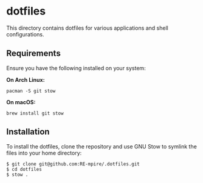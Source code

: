 # dotfiles

This directory contains dotfiles for various applications and shell configurations.

## Requirements

Ensure you have the following installed on your system:

**On Arch Linux:**
```
pacman -S git stow
```

**On macOS:**
```
brew install git stow
```

## Installation
To install the dotfiles, clone the repository and use GNU Stow to symlink the files into your home directory:

```
$ git clone git@github.com:RE-mpire/.dotfiles.git
$ cd dotfiles
$ stow .
```
